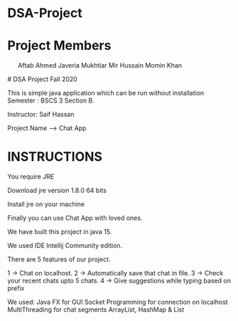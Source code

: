 # DSA-Project
# Project Members
<ol>Aftab Ahmed
Javeria Mukhtiar
Mir Hussain
Momin Khan</ol>
# DSA Project Fall 2020

This is simple java application which can be run without installation 
Semester : BSCS 3 Section B.

Instructor: Saif Hassan

Project Name --> Chat App

# INSTRUCTIONS

You require JRE 

Download jre version 1.8.0 64 bits

Install jre on your machine

Finally you can use Chat App with loved ones.

We have built this project in java 15.

We used IDE Intellij Community edition.

There are 5 features of our project.

1 -> Chat on localhost. 
2 -> Automatically save that chat in file. 
3 -> Check your recent chats upto 5 chats. 
4 -> Give suggestions while typing based on prefix

We used: 
Java FX for GUI
Socket Programming for connection on localhost
MultiThreading for chat segments
ArrayList, HashMap & List 
